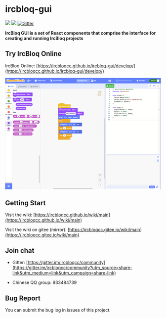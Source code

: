 # ircbloq-gui

![](https://img.shields.io/circleci/build/github/ircbloqcc/ircbloq-gui/develop) ![](https://img.shields.io/github/license/ircbloqcc/ircbloq-gui)  [![Gitter](https://badges.gitter.im/ircbloqcc/community.svg)](https://gitter.im/ircbloqcc/community?utm_source=badge&utm_medium=badge&utm_campaign=pr-badge)

**IrcBloq GUI is a set of React components that comprise the interface for creating and running IrcBloq projects**

## Try IrcBloq Online

IrcBloq Online: [https://ircbloqcc.github.io/ircbloq-gui/develop/](https://ircbloqcc.github.io/ircbloq-gui/develop/)

<img src="docs\screenshoot.png"/>

## Getting Start

Visit the wiki: [https://ircbloqcc.github.io/wiki/main](https://ircbloqcc.github.io/wiki/main)

Visit the wiki on gitee (mirror): [https://ircbloqcc.gitee.io/wiki/main](https://ircbloqcc.gitee.io/wiki/main)

## Join chat

- Gitter: [https://gitter.im/ircbloqcc/community](https://gitter.im/ircbloqcc/community?utm_source=share-link&utm_medium=link&utm_campaign=share-link)

- Chinese QQ group: 933484739

## Bug Report

You can submit the bug log in issues of this project.
